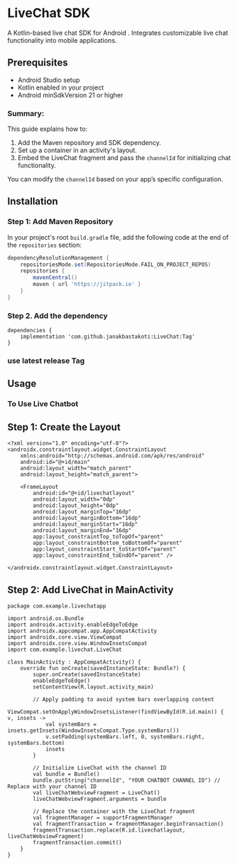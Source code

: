 # LiveChat SDK

A  Kotlin-based live chat SDK for Android . Integrates customizable live chat functionality into mobile applications.

## Prerequisites

- Android Studio setup
- Kotlin enabled in your project
- Android minSdkVersion 21 or higher

### Summary:
This guide explains how to:
1. Add the Maven repository and SDK dependency.
2. Set up a container in an activity's layout.
3. Embed the LiveChat fragment and pass the `channelId` for initializing chat functionality.

You can modify the `channelId` based on your app’s specific configuration.

## Installation

### Step 1: Add Maven Repository

In your project's root `build.gradle` file, add the following code at the end of the `repositories` section:

```gradle
dependencyResolutionManagement {
    repositoriesMode.set(RepositoriesMode.FAIL_ON_PROJECT_REPOS)
    repositories {
        mavenCentral()
        maven { url 'https://jitpack.io' }
    }
}
```

### Step 2. Add the dependency
```
dependencies {
    implementation 'com.github.janakbastakoti:LiveChat:Tag'
}
```
### use latest release Tag


## Usage


###  To Use Live Chatbot

## Step 1: Create the Layout

```
<?xml version="1.0" encoding="utf-8"?>
<androidx.constraintlayout.widget.ConstraintLayout
    xmlns:android="http://schemas.android.com/apk/res/android"
    android:id="@+id/main"
    android:layout_width="match_parent"
    android:layout_height="match_parent">

    <FrameLayout
        android:id="@+id/livechatlayout"
        android:layout_width="0dp"
        android:layout_height="0dp"
        android:layout_marginTop="16dp"
        android:layout_marginBottom="16dp"
        android:layout_marginStart="16dp"
        android:layout_marginEnd="16dp"
        app:layout_constraintTop_toTopOf="parent"
        app:layout_constraintBottom_toBottomOf="parent"
        app:layout_constraintStart_toStartOf="parent"
        app:layout_constraintEnd_toEndOf="parent" />

</androidx.constraintlayout.widget.ConstraintLayout>
```

## Step 2: Add LiveChat in MainActivity

```
package com.example.livechatapp

import android.os.Bundle
import androidx.activity.enableEdgeToEdge
import androidx.appcompat.app.AppCompatActivity
import androidx.core.view.ViewCompat
import androidx.core.view.WindowInsetsCompat
import com.example.livechat.LiveChat

class MainActivity : AppCompatActivity() {
    override fun onCreate(savedInstanceState: Bundle?) {
        super.onCreate(savedInstanceState)
        enableEdgeToEdge()
        setContentView(R.layout.activity_main)

        // Apply padding to avoid system bars overlapping content
        ViewCompat.setOnApplyWindowInsetsListener(findViewById(R.id.main)) { v, insets ->
            val systemBars = insets.getInsets(WindowInsetsCompat.Type.systemBars())
            v.setPadding(systemBars.left, 0, systemBars.right, systemBars.bottom)
            insets
        }

        // Initialize LiveChat with the channel ID
        val bundle = Bundle()
        bundle.putString("channelId", "YOUR CHATBOT CHANNEL ID") // Replace with your channel ID
        val liveChatWebviewFragment = LiveChat()
        liveChatWebviewFragment.arguments = bundle

        // Replace the container with the LiveChat fragment
        val fragmentManager = supportFragmentManager
        val fragmentTransaction = fragmentManager.beginTransaction()
        fragmentTransaction.replace(R.id.livechatlayout, liveChatWebviewFragment)
        fragmentTransaction.commit()
    }
}

```





<!-- ###  To Use Webview Chatbot


## Step 1: Create the Layout

```
<?xml version="1.0" encoding="utf-8"?>
<androidx.constraintlayout.widget.ConstraintLayout xmlns:android="http://schemas.android.com/apk/res/android"
    xmlns:app="http://schemas.android.com/apk/res-auto"
    xmlns:tools="http://schemas.android.com/tools"
    android:id="@+id/main"
    android:layout_width="match_parent"
    android:layout_height="match_parent"
    tools:context="com.ekghanti.livechatapp.PageOne">

    <androidx.fragment.app.FragmentContainerView
        android:layout_width="match_parent"
        android:layout_height="match_parent"
        android:id="@+id/webviewlayout"
        />

</androidx.constraintlayout.widget.ConstraintLayout>
```
## Step 2: Add LiveChat in MainActivity
```
package com.example.livechatapp

import android.os.Bundle
import androidx.activity.enableEdgeToEdge
import androidx.appcompat.app.AppCompatActivity
import androidx.core.view.ViewCompat
import androidx.core.view.WindowInsetsCompat
import com.ekghanti.livechat.LiveChatWebview
import com.ekghanti.livechatapp.databinding.ActivityMainBinding

class MainActivity : AppCompatActivity() {
    lateinit var binding: ActivityMainBinding
    override fun onCreate(savedInstanceState: Bundle?) {
        super.onCreate(savedInstanceState)
        enableEdgeToEdge()
        setContentView(R.layout.activity_page_one)
        ViewCompat.setOnApplyWindowInsetsListener(findViewById(R.id.main)) { v, insets ->
            val systemBars = insets.getInsets(WindowInsetsCompat.Type.systemBars())
            v.setPadding(systemBars.left, systemBars.top, systemBars.right, systemBars.bottom)
            insets
        }

        val bundle = Bundle()
        bundle.putString("BaseUrl", "YOUR LIVECHAT URL")
        val liveChatWebviewFragment = LiveChatWebview()
        liveChatWebviewFragment.arguments = bundle
        val fragmentManager = supportFragmentManager
        val fragmentTransction = fragmentManager.beginTransaction()
        fragmentTransction.replace(R.id.webviewlayout, liveChatWebviewFragment)
        fragmentTransction.commit()

    }
}

``` -->




